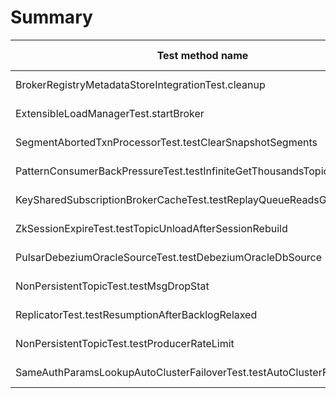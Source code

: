 # Summary

Test method name | Failures | Report | Search issues | Create issue | Fixed by |
---------------- | -------- | ------ | ------------- | ------------ | -------- |
BrokerRegistryMetadataStoreIntegrationTest.cleanup | 3 | [Report](./org.apache.pulsar.broker.loadbalance.extensions.BrokerRegistryMetadataStoreIntegrationTest.cleanup.md) | [Issues](https://github.com/apache/pulsar/issues?q=BrokerRegistryMetadataStoreIntegrationTest%20cleanup) | [Create issue](https://github.com/apache/pulsar/issues/new?template=flaky-test.yml&confirmSearch=true&title=Flaky-test%3A+BrokerRegistryMetadataStoreIntegrationTest.cleanup&failureUrl=https%3A%2F%2Fgithub.com%2Fapache%2Fpulsar%2Factions%2Fruns%2F18802878674%2Fjob%2F53653078467%23step%3A11%3A676&stacktrace=java.lang.RuntimeException%3A+Broker+took+10272ms+to+close%0A%09at+org.apache.pulsar.broker.loadbalance.extensions.BrokerRegistryIntegrationTest.cleanup%28BrokerRegistryIntegrationTest.java%3A73%29%0A%09at+java.base%2Fjdk.internal.reflect.DirectMethodHandleAccessor.invoke%28DirectMethodHandleAccessor.java%3A103%29%0A%09at+java.base%2Fjava.lang.reflect.Method.invoke%28Method.java%3A580%29%0A%09at+org.testng.internal.invokers.MethodInvocationHelper.invokeMethod%28MethodInvocationHelper.java%3A139%29%0A%09at+org.testng.internal.invokers.MethodInvocationHelper.invokeMethodConsideringTimeout%28MethodInvocationHelper.java%3A69%29%0A%09at+org.testng.internal.invokers.ConfigInvoker.invokeConfigurationMethod%28ConfigInvoker.java%3A361%29%0A%09at+org.testng.internal.invokers.ConfigInvoker.invokeConfigurations%28ConfigInvoker.java%3A296%29%0A%09at+org.testng.internal.invokers.TestMethodWorker.invokeAfterClassMethods%28TestMethodWorker.java%3A222%29%0A%09at+org.testng.internal.invokers.TestMethodWorker.run%28TestMethodWorker.java%3A131%29%0A%09at+java.base%2Fjava.util.ArrayList.forEach%28ArrayList.java%3A1596%29%0A%09at+org.testng.TestRunner.privateRun%28TestRunner.java%3A829%29%0A%09at+org.testng.TestRunner.run%28TestRunner.java%3A602%29%0A%09at+org.testng.SuiteRunner.runTest%28SuiteRunner.java%3A437%29%0A%09at+org.testng.SuiteRunner.runSequentially%28SuiteRunner.java%3A431%29%0A%09at+org.testng.SuiteRunner.privateRun%28SuiteRunner.java%3A391%29%0A%09at+org.testng.SuiteRunner.run%28SuiteRunner.java%3A330%29%0A%09at+org.testng.SuiteRunnerWorker.runSuite%28SuiteRunnerWorker.java%3A52%29%0A%09at+org.testng.SuiteRunnerWorker.run%28SuiteRunnerWorker.java%3A95%29%0A%09at+org.testng.TestNG.runSuitesSequentially%28TestNG.java%3A1256%29%0A%09at+org.testng.TestNG.runSuitesLocally%28TestNG.java%3A1176%29%0A%09at+org.testng.TestNG.runSuites%28TestNG.java%3A1099%29%0A%09at+org.testng.TestNG.run%28TestNG.java%3A1067%29%0A%09at+org.apache.maven.surefire.testng.TestNGExecutor.run%28TestNGExecutor.java%3A155%29%0A%09at+org.apache.maven.surefire.testng.TestNGDirectoryTestSuite.executeSingleClass%28TestNGDirectoryTestSuite.java%3A102%29%0A%09at+org.apache.maven.surefire.testng.TestNGDirectoryTestSuite.executeLazy%28TestNGDirectoryTestSuite.java%3A117%29%0A%09at+org.apache.maven.surefire.testng.TestNGDirectoryTestSuite.execute%28TestNGDirectoryTestSuite.java%3A86%29%0A%09at+org.apache.maven.surefire.testng.TestNGProvider.invoke%28TestNGProvider.java%3A137%29%0A%09at+org.apache.maven.surefire.booter.ForkedBooter.runSuitesInProcess%28ForkedBooter.java%3A385%29%0A%09at+org.apache.maven.surefire.booter.ForkedBooter.execute%28ForkedBooter.java%3A162%29) | |
ExtensibleLoadManagerTest.startBroker | 2 | [Report](./org.apache.pulsar.tests.integration.loadbalance.ExtensibleLoadManagerTest.startBroker.md) | [Issues](https://github.com/apache/pulsar/issues?q=ExtensibleLoadManagerTest%20startBroker) | [Create issue](https://github.com/apache/pulsar/issues/new?template=flaky-test.yml&confirmSearch=true&title=Flaky-test%3A+ExtensibleLoadManagerTest.startBroker&failureUrl=https%3A%2F%2Fgithub.com%2Fapache%2Fpulsar%2Factions%2Fruns%2F18715764552%2Fjob%2F53376572012%23step%3A12%3A212&stacktrace=org.awaitility.core.ConditionTimeoutException%3A+Condition+org.apache.pulsar.tests.integration.loadbalance.ExtensibleLoadManagerTest%24%24Lambda%2F0x0000000100725108+was+not+fulfilled+within+2+minutes.%0A%09at+org.awaitility.core.ConditionAwaiter.await%28ConditionAwaiter.java%3A167%29%0A%09at+org.awaitility.core.CallableCondition.await%28CallableCondition.java%3A78%29%0A%09at+org.awaitility.core.CallableCondition.await%28CallableCondition.java%3A26%29%0A%09at+org.awaitility.core.ConditionFactory.until%28ConditionFactory.java%3A985%29%0A%09at+org.awaitility.core.ConditionFactory.until%28ConditionFactory.java%3A954%29%0A%09at+org.apache.pulsar.tests.integration.loadbalance.ExtensibleLoadManagerTest.startBroker%28ExtensibleLoadManagerTest.java%3A145%29%0A%09at+java.base%2Fjdk.internal.reflect.DirectMethodHandleAccessor.invoke%28DirectMethodHandleAccessor.java%3A103%29%0A%09at+java.base%2Fjava.lang.reflect.Method.invoke%28Method.java%3A580%29%0A%09at+org.testng.internal.invokers.MethodInvocationHelper.invokeMethod%28MethodInvocationHelper.java%3A139%29%0A%09at+org.testng.internal.invokers.MethodInvocationHelper.invokeMethodConsideringTimeout%28MethodInvocationHelper.java%3A69%29%0A%09at+org.testng.internal.invokers.ConfigInvoker.invokeConfigurationMethod%28ConfigInvoker.java%3A361%29%0A%09at+org.testng.internal.invokers.ConfigInvoker.invokeConfigurations%28ConfigInvoker.java%3A296%29%0A%09at+org.testng.internal.invokers.TestInvoker.runConfigMethods%28TestInvoker.java%3A823%29%0A%09at+org.testng.internal.invokers.TestInvoker.invokeMethod%28TestInvoker.java%3A590%29%0A%09at+org.testng.internal.invokers.TestInvoker.invokeTestMethod%28TestInvoker.java%3A221%29%0A%09at+org.testng.internal.invokers.MethodRunner.runInSequence%28MethodRunner.java%3A50%29%0A%09at+org.testng.internal.invokers.TestInvoker%24MethodInvocationAgent.invoke%28TestInvoker.java%3A969%29%0A%09at+org.testng.internal.invokers.TestInvoker.invokeTestMethods%28TestInvoker.java%3A194%29%0A%09at+org.testng.internal.invokers.TestMethodWorker.invokeTestMethods%28TestMethodWorker.java%3A148%29%0A%09at+org.testng.internal.invokers.TestMethodWorker.run%28TestMethodWorker.java%3A128%29%0A%09at+java.base%2Fjava.util.ArrayList.forEach%28ArrayList.java%3A1596%29%0A%09at+org.testng.TestRunner.privateRun%28TestRunner.java%3A829%29%0A%09at+org.testng.TestRunner.run%28TestRunner.java%3A602%29%0A%09at+org.testng.SuiteRunner.runTest%28SuiteRunner.java%3A437%29%0A%09at+org.testng.SuiteRunner.runSequentially%28SuiteRunner.java%3A431%29%0A%09at+org.testng.SuiteRunner.privateRun%28SuiteRunner.java%3A391%29%0A%09at+org.testng.SuiteRunner.run%28SuiteRunner.java%3A330%29%0A%09at+org.testng.SuiteRunnerWorker.runSuite%28SuiteRunnerWorker.java%3A52%29%0A%09at+org.testng.SuiteRunnerWorker.run%28SuiteRunnerWorker.java%3A95%29) | |
SegmentAbortedTxnProcessorTest.testClearSnapshotSegments | 2 | [Report](./org.apache.pulsar.broker.transaction.SegmentAbortedTxnProcessorTest.testClearSnapshotSegments.md) | [Issues](https://github.com/apache/pulsar/issues?q=SegmentAbortedTxnProcessorTest%20testClearSnapshotSegments) | [Create issue](https://github.com/apache/pulsar/issues/new?template=flaky-test.yml&confirmSearch=true&title=Flaky-test%3A+SegmentAbortedTxnProcessorTest.testClearSnapshotSegments&failureUrl=https%3A%2F%2Fgithub.com%2Fapache%2Fpulsar%2Factions%2Fruns%2F18706863180%2Fjob%2F53347156979%23step%3A11%3A1181&stacktrace=org.awaitility.core.ConditionTimeoutException%3A+Assertion+condition+defined+as+a+org.apache.pulsar.broker.transaction.SegmentAbortedTxnProcessorTest+expected%3A%3C1%3E+but+was%3A%3C2%3E+within+10+seconds.%0A%09at+org.awaitility.core.ConditionAwaiter.await%28ConditionAwaiter.java%3A167%29%0A%09at+org.awaitility.core.AssertionCondition.await%28AssertionCondition.java%3A119%29%0A%09at+org.awaitility.core.AssertionCondition.await%28AssertionCondition.java%3A31%29%0A%09at+org.awaitility.core.ConditionFactory.until%28ConditionFactory.java%3A985%29%0A%09at+org.awaitility.core.ConditionFactory.untilAsserted%28ConditionFactory.java%3A769%29%0A%09at+org.apache.pulsar.broker.transaction.SegmentAbortedTxnProcessorTest.testClearSnapshotSegments%28SegmentAbortedTxnProcessorTest.java%3A221%29%0A%09at+java.base%2Fjdk.internal.reflect.NativeMethodAccessorImpl.invoke0%28Native+Method%29%0A%09at+java.base%2Fjdk.internal.reflect.NativeMethodAccessorImpl.invoke%28NativeMethodAccessorImpl.java%3A77%29%0A%09at+java.base%2Fjdk.internal.reflect.DelegatingMethodAccessorImpl.invoke%28DelegatingMethodAccessorImpl.java%3A43%29%0A%09at+java.base%2Fjava.lang.reflect.Method.invoke%28Method.java%3A569%29%0A%09at+org.testng.internal.invokers.MethodInvocationHelper.invokeMethod%28MethodInvocationHelper.java%3A139%29%0A%09at+org.testng.internal.invokers.InvokeMethodRunnable.runOne%28InvokeMethodRunnable.java%3A47%29%0A%09at+org.testng.internal.invokers.InvokeMethodRunnable.call%28InvokeMethodRunnable.java%3A76%29%0A%09at+org.testng.internal.invokers.InvokeMethodRunnable.call%28InvokeMethodRunnable.java%3A11%29%0A%09at+java.base%2Fjava.util.concurrent.FutureTask.run%28FutureTask.java%3A264%29%0A%09at+java.base%2Fjava.util.concurrent.ThreadPoolExecutor.runWorker%28ThreadPoolExecutor.java%3A1136%29%0A%09at+java.base%2Fjava.util.concurrent.ThreadPoolExecutor%24Worker.run%28ThreadPoolExecutor.java%3A635%29%0A%09at+java.base%2Fjava.lang.Thread.run%28Thread.java%3A840%29%0ACaused+by%3A+java.lang.AssertionError%3A+expected%3A%3C1%3E+but+was%3A%3C2%3E%0A%09at+org.testng.AssertJUnit.fail%28AssertJUnit.java%3A65%29%0A%09at+org.testng.AssertJUnit.failNotEquals%28AssertJUnit.java%3A467%29%0A%09at+org.testng.AssertJUnit.assertEquals%28AssertJUnit.java%3A88%29%0A%09at+org.testng.AssertJUnit.assertEquals%28AssertJUnit.java%3A318%29%0A%09at+org.testng.AssertJUnit.assertEquals%28AssertJUnit.java%3A328%29%0A%09at+org.apache.pulsar.broker.transaction.SegmentAbortedTxnProcessorTest.verifySnapshotSegmentsSize%28SegmentAbortedTxnProcessorTest.java%3A358%29%0A%09at+org.apache.pulsar.broker.transaction.SegmentAbortedTxnProcessorTest.lambda%24testClearSnapshotSegments%243%28SegmentAbortedTxnProcessorTest.java%3A221%29%0A%09at+org.awaitility.core.AssertionCondition.lambda%24new%240%28AssertionCondition.java%3A53%29%0A%09at+org.awaitility.core.ConditionAwaiter%24ConditionPoller.call%28ConditionAwaiter.java%3A248%29%0A%09at+org.awaitility.core.ConditionAwaiter%24ConditionPoller.call%28ConditionAwaiter.java%3A235%29) | |
PatternConsumerBackPressureTest.testInfiniteGetThousandsTopics | 2 | [Report](./org.apache.pulsar.client.api.PatternConsumerBackPressureTest.testInfiniteGetThousandsTopics.md) | [Issues](https://github.com/apache/pulsar/issues?q=PatternConsumerBackPressureTest%20testInfiniteGetThousandsTopics) | [Create issue](https://github.com/apache/pulsar/issues/new?template=flaky-test.yml&confirmSearch=true&title=Flaky-test%3A+PatternConsumerBackPressureTest.testInfiniteGetThousandsTopics&failureUrl=https%3A%2F%2Fgithub.com%2Fapache%2Fpulsar%2Factions%2Fruns%2F18771071741%2Fjob%2F53556168299%23step%3A11%3A2512&stacktrace=org.awaitility.core.ConditionTimeoutException%3A+Assertion+condition+defined+as+a+org.apache.pulsar.client.api.PatternConsumerBackPressureTest+expected+%5B2048%5D+but+found+%5B291%5D+within+10+seconds.%0A%09at+org.awaitility.core.ConditionAwaiter.await%28ConditionAwaiter.java%3A167%29%0A%09at+org.awaitility.core.AssertionCondition.await%28AssertionCondition.java%3A119%29%0A%09at+org.awaitility.core.AssertionCondition.await%28AssertionCondition.java%3A31%29%0A%09at+org.awaitility.core.ConditionFactory.until%28ConditionFactory.java%3A985%29%0A%09at+org.awaitility.core.ConditionFactory.untilAsserted%28ConditionFactory.java%3A769%29%0A%09at+org.apache.pulsar.client.api.PatternConsumerBackPressureTest.testInfiniteGetThousandsTopics%28PatternConsumerBackPressureTest.java%3A95%29%0A%09at+java.base%2Fjdk.internal.reflect.NativeMethodAccessorImpl.invoke0%28Native+Method%29%0A%09at+java.base%2Fjdk.internal.reflect.NativeMethodAccessorImpl.invoke%28NativeMethodAccessorImpl.java%3A77%29%0A%09at+java.base%2Fjdk.internal.reflect.DelegatingMethodAccessorImpl.invoke%28DelegatingMethodAccessorImpl.java%3A43%29%0A%09at+java.base%2Fjava.lang.reflect.Method.invoke%28Method.java%3A569%29%0A%09at+org.testng.internal.invokers.MethodInvocationHelper.invokeMethod%28MethodInvocationHelper.java%3A139%29%0A%09at+org.testng.internal.invokers.InvokeMethodRunnable.runOne%28InvokeMethodRunnable.java%3A47%29%0A%09at+org.testng.internal.invokers.InvokeMethodRunnable.call%28InvokeMethodRunnable.java%3A76%29%0A%09at+org.testng.internal.invokers.InvokeMethodRunnable.call%28InvokeMethodRunnable.java%3A11%29%0A%09at+java.base%2Fjava.util.concurrent.FutureTask.run%28FutureTask.java%3A264%29%0A%09at+java.base%2Fjava.util.concurrent.ThreadPoolExecutor.runWorker%28ThreadPoolExecutor.java%3A1136%29%0A%09at+java.base%2Fjava.util.concurrent.ThreadPoolExecutor%24Worker.run%28ThreadPoolExecutor.java%3A635%29%0A%09at+java.base%2Fjava.lang.Thread.run%28Thread.java%3A840%29%0ACaused+by%3A+java.lang.AssertionError%3A+expected+%5B2048%5D+but+found+%5B291%5D%0A%09at+org.testng.Assert.fail%28Assert.java%3A110%29%0A%09at+org.testng.Assert.failNotEquals%28Assert.java%3A1577%29%0A%09at+org.testng.Assert.assertEqualsImpl%28Assert.java%3A149%29%0A%09at+org.testng.Assert.assertEquals%28Assert.java%3A131%29%0A%09at+org.testng.Assert.assertEquals%28Assert.java%3A1418%29%0A%09at+org.testng.Assert.assertEquals%28Assert.java%3A1382%29%0A%09at+org.testng.Assert.assertEquals%28Assert.java%3A1428%29%0A%09at+org.apache.pulsar.client.api.PatternConsumerBackPressureTest.lambda%24testInfiniteGetThousandsTopics%242%28PatternConsumerBackPressureTest.java%3A96%29%0A%09at+org.awaitility.core.AssertionCondition.lambda%24new%240%28AssertionCondition.java%3A53%29%0A%09at+org.awaitility.core.ConditionAwaiter%24ConditionPoller.call%28ConditionAwaiter.java%3A248%29) | |
KeySharedSubscriptionBrokerCacheTest.testReplayQueueReadsGettingCached | 2 | [Report](./org.apache.pulsar.client.api.KeySharedSubscriptionBrokerCacheTest.testReplayQueueReadsGettingCached.md) | [Issues](https://github.com/apache/pulsar/issues?q=KeySharedSubscriptionBrokerCacheTest%20testReplayQueueReadsGettingCached) | [Create issue](https://github.com/apache/pulsar/issues/new?template=flaky-test.yml&confirmSearch=true&title=Flaky-test%3A+KeySharedSubscriptionBrokerCacheTest.testReplayQueueReadsGettingCached&failureUrl=https%3A%2F%2Fgithub.com%2Fapache%2Fpulsar%2Factions%2Fruns%2F18771071741%2Fjob%2F53556168299%23step%3A11%3A1475&stacktrace=org.assertj.core.error.AssertJMultipleFailuresError%3A%0A%0AMultiple+Failures+%281+failure%29%0A--+failure+1+--) | |
ZkSessionExpireTest.testTopicUnloadAfterSessionRebuild | 1 | [Report](./org.apache.pulsar.broker.service.ZkSessionExpireTest.testTopicUnloadAfterSessionRebuild.md) | [Issues](https://github.com/apache/pulsar/issues?q=ZkSessionExpireTest%20testTopicUnloadAfterSessionRebuild) | [Create issue](https://github.com/apache/pulsar/issues/new?template=flaky-test.yml&confirmSearch=true&title=Flaky-test%3A+ZkSessionExpireTest.testTopicUnloadAfterSessionRebuild&failureUrl=https%3A%2F%2Fgithub.com%2Fapache%2Fpulsar%2Factions%2Fruns%2F18739041419%2Fjob%2F53452090800%23step%3A11%3A863&stacktrace=org.awaitility.core.ConditionTimeoutException%3A+Assertion+condition+defined+as+a+org.apache.pulsar.broker.service.ZkSessionExpireTest+expected+%5B2%5D+but+found+%5B1%5D+within+10+seconds.%0A%09at+org.awaitility.core.ConditionAwaiter.await%28ConditionAwaiter.java%3A167%29%0A%09at+org.awaitility.core.AssertionCondition.await%28AssertionCondition.java%3A119%29%0A%09at+org.awaitility.core.AssertionCondition.await%28AssertionCondition.java%3A31%29%0A%09at+org.awaitility.core.ConditionFactory.until%28ConditionFactory.java%3A985%29%0A%09at+org.awaitility.core.ConditionFactory.untilAsserted%28ConditionFactory.java%3A769%29%0A%09at+org.apache.pulsar.broker.service.ZkSessionExpireTest.testTopicUnloadAfterSessionRebuild%28ZkSessionExpireTest.java%3A203%29%0A%09at+java.base%2Fjdk.internal.reflect.NativeMethodAccessorImpl.invoke0%28Native+Method%29%0A%09at+java.base%2Fjdk.internal.reflect.NativeMethodAccessorImpl.invoke%28NativeMethodAccessorImpl.java%3A77%29%0A%09at+java.base%2Fjdk.internal.reflect.DelegatingMethodAccessorImpl.invoke%28DelegatingMethodAccessorImpl.java%3A43%29%0A%09at+java.base%2Fjava.lang.reflect.Method.invoke%28Method.java%3A569%29%0A%09at+org.testng.internal.invokers.MethodInvocationHelper.invokeMethod%28MethodInvocationHelper.java%3A139%29%0A%09at+org.testng.internal.invokers.InvokeMethodRunnable.runOne%28InvokeMethodRunnable.java%3A47%29%0A%09at+org.testng.internal.invokers.InvokeMethodRunnable.call%28InvokeMethodRunnable.java%3A76%29%0A%09at+org.testng.internal.invokers.InvokeMethodRunnable.call%28InvokeMethodRunnable.java%3A11%29%0A%09at+java.base%2Fjava.util.concurrent.FutureTask.run%28FutureTask.java%3A264%29%0A%09at+java.base%2Fjava.util.concurrent.ThreadPoolExecutor.runWorker%28ThreadPoolExecutor.java%3A1136%29%0A%09at+java.base%2Fjava.util.concurrent.ThreadPoolExecutor%24Worker.run%28ThreadPoolExecutor.java%3A635%29%0A%09at+java.base%2Fjava.lang.Thread.run%28Thread.java%3A840%29%0ACaused+by%3A+java.lang.AssertionError%3A+expected+%5B2%5D+but+found+%5B1%5D%0A%09at+org.testng.Assert.fail%28Assert.java%3A110%29%0A%09at+org.testng.Assert.failNotEquals%28Assert.java%3A1577%29%0A%09at+org.testng.Assert.assertEqualsImpl%28Assert.java%3A149%29%0A%09at+org.testng.Assert.assertEquals%28Assert.java%3A131%29%0A%09at+org.testng.Assert.assertEquals%28Assert.java%3A1418%29%0A%09at+org.testng.Assert.assertEquals%28Assert.java%3A1382%29%0A%09at+org.testng.Assert.assertEquals%28Assert.java%3A1428%29%0A%09at+org.apache.pulsar.broker.service.ZkSessionExpireTest.lambda%24testTopicUnloadAfterSessionRebuild%244%28ZkSessionExpireTest.java%3A208%29%0A%09at+org.awaitility.core.AssertionCondition.lambda%24new%240%28AssertionCondition.java%3A53%29%0A%09at+org.awaitility.core.ConditionAwaiter%24ConditionPoller.call%28ConditionAwaiter.java%3A248%29) | |
PulsarDebeziumOracleSourceTest.testDebeziumOracleDbSource | 1 | [Report](./org.apache.pulsar.tests.integration.io.sources.debezium.PulsarDebeziumOracleSourceTest.testDebeziumOracleDbSource.md) | [Issues](https://github.com/apache/pulsar/issues?q=PulsarDebeziumOracleSourceTest%20testDebeziumOracleDbSource) | [Create issue](https://github.com/apache/pulsar/issues/new?template=flaky-test.yml&confirmSearch=true&title=Flaky-test%3A+PulsarDebeziumOracleSourceTest.testDebeziumOracleDbSource&failureUrl=https%3A%2F%2Fgithub.com%2Fapache%2Fpulsar%2Factions%2Fruns%2F18817729515%2Fjob%2F53689218411%23step%3A12%3A5488&stacktrace=java.lang.IllegalStateException%3A+Oracle+did+not+initialize+properly%0A%09at+org.apache.pulsar.tests.integration.io.sources.debezium.DebeziumOracleDbSourceTester.waitForOracleStatus%28DebeziumOracleDbSourceTester.java%3A188%29%0A%09at+org.apache.pulsar.tests.integration.io.sources.debezium.DebeziumOracleDbSourceTester.prepareSource%28DebeziumOracleDbSourceTester.java%3A157%29%0A%09at+org.apache.pulsar.tests.integration.io.sources.PulsarIOSourceRunner.prepareSource%28PulsarIOSourceRunner.java%3A113%29%0A%09at+org.apache.pulsar.tests.integration.io.sources.debezium.PulsarIODebeziumSourceRunner.internalTestSource%28PulsarIODebeziumSourceRunner.java%3A75%29%0A%09at+org.apache.pulsar.tests.integration.io.sources.debezium.PulsarIODebeziumSourceRunner.testSource%28PulsarIODebeziumSourceRunner.java%3A66%29%0A%09at+org.apache.pulsar.tests.integration.io.sources.debezium.PulsarDebeziumOracleSourceTest.testDebeziumOracleDbConnect%28PulsarDebeziumOracleSourceTest.java%3A86%29%0A%09at+org.apache.pulsar.tests.integration.io.sources.debezium.PulsarDebeziumOracleSourceTest.testDebeziumOracleDbSource%28PulsarDebeziumOracleSourceTest.java%3A47%29%0A%09at+java.base%2Fjdk.internal.reflect.DirectMethodHandleAccessor.invoke%28DirectMethodHandleAccessor.java%3A103%29%0A%09at+java.base%2Fjava.lang.reflect.Method.invoke%28Method.java%3A580%29%0A%09at+org.testng.internal.invokers.MethodInvocationHelper.invokeMethod%28MethodInvocationHelper.java%3A139%29%0A%09at+org.testng.internal.invokers.InvokeMethodRunnable.runOne%28InvokeMethodRunnable.java%3A47%29%0A%09at+org.testng.internal.invokers.InvokeMethodRunnable.call%28InvokeMethodRunnable.java%3A76%29%0A%09at+org.testng.internal.invokers.InvokeMethodRunnable.call%28InvokeMethodRunnable.java%3A11%29%0A%09at+java.base%2Fjava.util.concurrent.FutureTask.run%28FutureTask.java%3A317%29%0A%09at+java.base%2Fjava.util.concurrent.ThreadPoolExecutor.runWorker%28ThreadPoolExecutor.java%3A1144%29%0A%09at+java.base%2Fjava.util.concurrent.ThreadPoolExecutor%24Worker.run%28ThreadPoolExecutor.java%3A642%29%0A%09at+java.base%2Fjava.lang.Thread.run%28Thread.java%3A1583%29) | |
NonPersistentTopicTest.testMsgDropStat | 1 | [Report](./org.apache.pulsar.client.api.NonPersistentTopicTest.testMsgDropStat.md) | [Issues](https://github.com/apache/pulsar/issues?q=NonPersistentTopicTest%20testMsgDropStat) | [Create issue](https://github.com/apache/pulsar/issues/new?template=flaky-test.yml&confirmSearch=true&title=Flaky-test%3A+NonPersistentTopicTest.testMsgDropStat&failureUrl=https%3A%2F%2Fgithub.com%2Fapache%2Fpulsar%2Factions%2Fruns%2F18747937935%2Fjob%2F53480679625%23step%3A11%3A1392&stacktrace=java.lang.AssertionError%3A+expected+%5Btrue%5D+but+found+%5Bfalse%5D%0A%09at+org.testng.Assert.fail%28Assert.java%3A110%29%0A%09at+org.testng.Assert.failNotEquals%28Assert.java%3A1577%29%0A%09at+org.testng.Assert.assertTrue%28Assert.java%3A56%29%0A%09at+org.testng.Assert.assertTrue%28Assert.java%3A66%29%0A%09at+org.apache.pulsar.client.api.NonPersistentTopicTest.testMsgDropStat%28NonPersistentTopicTest.java%3A905%29%0A%09at+java.base%2Fjdk.internal.reflect.DirectMethodHandleAccessor.invoke%28DirectMethodHandleAccessor.java%3A103%29%0A%09at+java.base%2Fjava.lang.reflect.Method.invoke%28Method.java%3A580%29%0A%09at+org.testng.internal.invokers.MethodInvocationHelper.invokeMethod%28MethodInvocationHelper.java%3A139%29%0A%09at+org.testng.internal.invokers.InvokeMethodRunnable.runOne%28InvokeMethodRunnable.java%3A47%29%0A%09at+org.testng.internal.invokers.InvokeMethodRunnable.call%28InvokeMethodRunnable.java%3A76%29%0A%09at+org.testng.internal.invokers.InvokeMethodRunnable.call%28InvokeMethodRunnable.java%3A11%29%0A%09at+java.base%2Fjava.util.concurrent.FutureTask.run%28FutureTask.java%3A317%29%0A%09at+java.base%2Fjava.util.concurrent.ThreadPoolExecutor.runWorker%28ThreadPoolExecutor.java%3A1144%29%0A%09at+java.base%2Fjava.util.concurrent.ThreadPoolExecutor%24Worker.run%28ThreadPoolExecutor.java%3A642%29%0A%09at+java.base%2Fjava.lang.Thread.run%28Thread.java%3A1583%29) | |
ReplicatorTest.testResumptionAfterBacklogRelaxed | 1 | [Report](./org.apache.pulsar.broker.service.ReplicatorTest.testResumptionAfterBacklogRelaxed.md) | [Issues](https://github.com/apache/pulsar/issues?q=ReplicatorTest%20testResumptionAfterBacklogRelaxed) | [Create issue](https://github.com/apache/pulsar/issues/new?template=flaky-test.yml&confirmSearch=true&title=Flaky-test%3A+ReplicatorTest.testResumptionAfterBacklogRelaxed&failureUrl=https%3A%2F%2Fgithub.com%2Fapache%2Fpulsar%2Factions%2Fruns%2F18799108523%2Fjob%2F53644306109%23step%3A11%3A977&stacktrace=java.lang.AssertionError%3A%0A%0AExpecting+any+element+of%3A) | |
NonPersistentTopicTest.testProducerRateLimit | 1 | [Report](./org.apache.pulsar.client.api.NonPersistentTopicTest.testProducerRateLimit.md) | [Issues](https://github.com/apache/pulsar/issues?q=NonPersistentTopicTest%20testProducerRateLimit) | [Create issue](https://github.com/apache/pulsar/issues/new?template=flaky-test.yml&confirmSearch=true&title=Flaky-test%3A+NonPersistentTopicTest.testProducerRateLimit&failureUrl=https%3A%2F%2Fgithub.com%2Fapache%2Fpulsar%2Factions%2Fruns%2F18779396830%2Fjob%2F53582346812%23step%3A11%3A1392&stacktrace=java.lang.AssertionError%3A%0A%0AExpecting+any+element+of%3A) | |
SameAuthParamsLookupAutoClusterFailoverTest.testAutoClusterFailover | 1 | [Report](./org.apache.pulsar.broker.SameAuthParamsLookupAutoClusterFailoverTest.testAutoClusterFailover.md) | [Issues](https://github.com/apache/pulsar/issues?q=SameAuthParamsLookupAutoClusterFailoverTest%20testAutoClusterFailover) | [Create issue](https://github.com/apache/pulsar/issues/new?template=flaky-test.yml&confirmSearch=true&title=Flaky-test%3A+SameAuthParamsLookupAutoClusterFailoverTest.testAutoClusterFailover&failureUrl=https%3A%2F%2Fgithub.com%2Fapache%2Fpulsar%2Factions%2Fruns%2F18813848521%2Fjob%2F53679644951%23step%3A11%3A889&stacktrace=org.awaitility.core.ConditionTimeoutException%3A+Assertion+condition+defined+as+a+org.apache.pulsar.broker.SameAuthParamsLookupAutoClusterFailoverTest+expected+%5Btrue%5D+but+found+%5Bfalse%5D+within+1+minutes.%0A%09at+org.awaitility.core.ConditionAwaiter.await%28ConditionAwaiter.java%3A167%29%0A%09at+org.awaitility.core.AssertionCondition.await%28AssertionCondition.java%3A119%29%0A%09at+org.awaitility.core.AssertionCondition.await%28AssertionCondition.java%3A31%29%0A%09at+org.awaitility.core.ConditionFactory.until%28ConditionFactory.java%3A985%29%0A%09at+org.awaitility.core.ConditionFactory.untilAsserted%28ConditionFactory.java%3A769%29%0A%09at+org.apache.pulsar.broker.SameAuthParamsLookupAutoClusterFailoverTest.testAutoClusterFailover%28SameAuthParamsLookupAutoClusterFailoverTest.java%3A135%29%0A%09at+java.base%2Fjdk.internal.reflect.NativeMethodAccessorImpl.invoke0%28Native+Method%29%0A%09at+java.base%2Fjdk.internal.reflect.NativeMethodAccessorImpl.invoke%28NativeMethodAccessorImpl.java%3A77%29%0A%09at+java.base%2Fjdk.internal.reflect.DelegatingMethodAccessorImpl.invoke%28DelegatingMethodAccessorImpl.java%3A43%29%0A%09at+java.base%2Fjava.lang.reflect.Method.invoke%28Method.java%3A569%29%0A%09at+org.testng.internal.invokers.MethodInvocationHelper.invokeMethod%28MethodInvocationHelper.java%3A139%29%0A%09at+org.testng.internal.invokers.InvokeMethodRunnable.runOne%28InvokeMethodRunnable.java%3A47%29%0A%09at+org.testng.internal.invokers.InvokeMethodRunnable.call%28InvokeMethodRunnable.java%3A76%29%0A%09at+org.testng.internal.invokers.InvokeMethodRunnable.call%28InvokeMethodRunnable.java%3A11%29%0A%09at+java.base%2Fjava.util.concurrent.FutureTask.run%28FutureTask.java%3A264%29%0A%09at+java.base%2Fjava.util.concurrent.ThreadPoolExecutor.runWorker%28ThreadPoolExecutor.java%3A1136%29%0A%09at+java.base%2Fjava.util.concurrent.ThreadPoolExecutor%24Worker.run%28ThreadPoolExecutor.java%3A635%29%0A%09at+java.base%2Fjava.lang.Thread.run%28Thread.java%3A840%29%0ACaused+by%3A+java.lang.AssertionError%3A+expected+%5Btrue%5D+but+found+%5Bfalse%5D%0A%09at+org.testng.Assert.fail%28Assert.java%3A110%29%0A%09at+org.testng.Assert.failNotEquals%28Assert.java%3A1577%29%0A%09at+org.testng.Assert.assertTrue%28Assert.java%3A56%29%0A%09at+org.testng.Assert.assertTrue%28Assert.java%3A66%29%0A%09at+org.apache.pulsar.broker.SameAuthParamsLookupAutoClusterFailoverTest.lambda%24testAutoClusterFailover%245%28SameAuthParamsLookupAutoClusterFailoverTest.java%3A143%29%0A%09at+org.awaitility.core.AssertionCondition.lambda%24new%240%28AssertionCondition.java%3A53%29%0A%09at+org.awaitility.core.ConditionAwaiter%24ConditionPoller.call%28ConditionAwaiter.java%3A248%29%0A%09at+org.awaitility.core.ConditionAwaiter%24ConditionPoller.call%28ConditionAwaiter.java%3A235%29%0A%09...+4+more) | |
